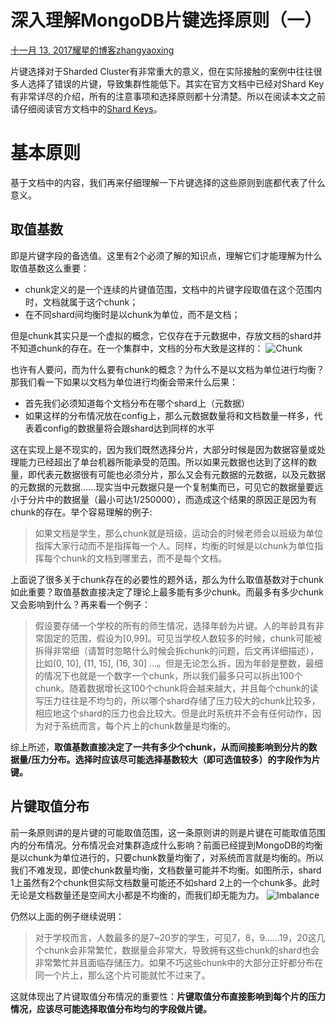 # 深入理解MongoDB片键选择原则（一）

[十一月 13, 2017](http://www.mongoing.com/understand-mongodb-shardkey)[耀星的博客](http://www.mongoing.com/zhangyaogxing)[zhangyaoxing](http://www.mongoing.com/archives/author/zhangyaoxing)

片键选择对于Sharded Cluster有非常重大的意义，但在实际接触的案例中往往很多人选择了错误的片键，导致集群性能低下。其实在官方文档中已经对Shard Key有非常详尽的介绍，所有的注意事项和选择原则都十分清楚。所以在阅读本文之前请仔细阅读官方文档中的[Shard Keys](https://docs.mongodb.com/manual/core/sharding-shard-key/)。

# 基本原则

基于文档中的内容，我们再来仔细理解一下片键选择的这些原则到底都代表了什么意义。

## 取值基数

即是片键字段的备选值。这里有2个必须了解的知识点，理解它们才能理解为什么取值基数这么重要：

- chunk定义的是一个连续的片键值范围，文档中的片键字段取值在这个范围内时，文档就属于这个chunk；
- 在不同shard间均衡时是以chunk为单位，而不是文档；

但是chunk其实只是一个虚拟的概念，它仅存在于元数据中，存放文档的shard并不知道chunk的存在。在一个集群中，文档的分布大致是这样的：
![Chunk](http://www.mongoing.com/wp-content/uploads/2017/06/chunk.png)

也许有人要问，而为什么要有chunk的概念？为什么不是以文档为单位进行均衡？那我们看一下如果以文档为单位进行均衡会带来什么后果：

- 首先我们必须知道每个文档分布在哪个shard上（元数据）
- 如果这样的分布情况放在config上，那么元数据数量将和文档数量一样多，代表着config的数据量将会跟shard达到同样的水平

这在实现上是不现实的，因为我们既然选择分片，大部分时候是因为数据容量或处理能力已经超出了单台机器所能承受的范围。所以如果元数据也达到了这样的数量，即代表元数据很有可能也必须分片，那么又会有元数据的元数据，以及元数据的元数据的元数据……现实当中元数据只是一个复制集而已，可见它的数据量要远小于分片中的数据量（最小可达1/250000），而造成这个结果的原因正是因为有chunk的存在。举个容易理解的例子:

> 如果文档是学生，那么chunk就是班级，运动会的时候老师会以班级为单位指挥大家行动而不是指挥每一个人。同样，均衡的时候是以chunk为单位指挥每个chunk的文档到哪里去，而不是每个文档。

上面说了很多关于chunk存在的必要性的题外话，那么为什么取值基数对于chunk如此重要？取值基数直接决定了理论上最多能有多少chunk。而最多有多少chunk又会影响到什么？再来看一个例子：

> 假设要存储一个学校的所有的师生情况，选择年龄为片键。人的年龄具有非常固定的范围，假设为[0,99]。可见当学校人数较多的时候，chunk可能被拆得非常细（请暂时忽略什么时候会拆chunk的问题，后文再详细描述），比如(0, 10], (11, 15], (16, 30] …。但是无论怎么拆，因为年龄是整数，最细的情况下也就是一个数字一个chunk，所以我们最多只可以拆出100个chunk。随着数据增长这100个chunk将会越来越大，并且每个chunk的读写压力往往是不均匀的，所以哪个shard存储了压力较大的chunk比较多，相应地这个shard的压力也会比较大。但是此时系统并不会有任何动作，因为对于系统而言，每个片上的chunk数量是均衡的。

综上所述，**取值基数直接决定了一共有多少个chunk，从而间接影响到分片的数据量/压力分布。选择时应该尽可能选择基数较大（即可选值较多）的字段作为片键。**

## 片键取值分布

前一条原则讲的是片键的可能取值范围，这一条原则讲的则是片键在可能取值范围内的分布情况。分布情况会对集群造成什么影响？前面已经提到MongoDB的均衡是以chunk为单位进行的，只要chunk数量均衡了，对系统而言就是均衡的。所以我们不难发现，即使chunk数量均衡，文档数量可能并不均衡。如图所示，shard 1上虽然有2个chunk但实际文档数量可能还不如shard 2上的一个chunk多。此时无论是文档数量还是空间大小都是不均衡的，而我们却无能为力。
![Imbalance](http://www.mongoing.com/wp-content/uploads/2017/07/imbalance.png)

仍然以上面的例子继续说明：

> 对于学校而言，人数最多的是7~20岁的学生，可见7，8，9……19，20这几个chunk会非常繁忙，数据量会非常大，导致拥有这些chunk的shard也会非常繁忙并且面临存储压力。如果不巧这些chunk中的大部分正好都分布在同一个片上，那么这个片可能就忙不过来了。

这就体现出了片键取值分布情况的重要性：**片键取值分布直接影响到每个片的压力情况，应该尽可能选择取值分布均匀的字段做片键。**

